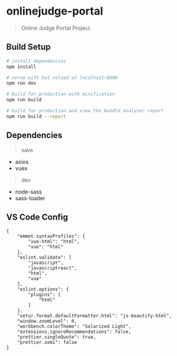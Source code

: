 # onlinejudge-portal

> Online Judge Portal Project.

## Build Setup

```bash
# install dependencies
npm install

# serve with hot reload at localhost:8000
npm run dev

# build for production with minification
npm run build

# build for production and view the bundle analyzer report
npm run build --report
```

## Dependencies

> save

* axios
* vuex

> dev

* node-sass
* sass-loader

## VS Code Config

```
{
    "emmet.syntaxProfiles": {
        "vue-html": "html",
        "vue": "html"
    },
    "eslint.validate": [
        "javascript",
        "javascriptreact",
        "html",
        "vue"
    ],
    "eslint.options": {
        "plugins": [
            "html"
        ]
    },
    "vetur.format.defaultFormatter.html": "js-beautify-html",
    "window.zoomLevel": 0,
    "workbench.colorTheme": "Solarized Light",
    "extensions.ignoreRecommendations": false,
    "prettier.singleQuote": true,
    "prettier.semi": false
}
```
